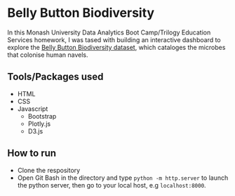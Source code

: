 # Belly Button Biodiversity

In this Monash University Data Analytics Boot Camp/Trilogy Education Services homework, I was tased with building an interactive dashboard to explore the [Belly Button Biodiversity dataset](http://robdunnlab.com/projects/belly-button-biodiversity/), which cataloges the microbes that colonise human navels.

## Tools/Packages used
- HTML
- CSS
- Javascript
    - Bootstrap
    - Plotly.js
    - D3.js

## How to run
- Clone the respository
- Open Git Bash in the directory and type `python -m http.server` to launch the python server, then go to your local host, e.g `localhost:8000`.
